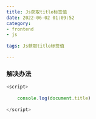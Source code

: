 ```yaml
---
title: Js获取title标签值
date: 2022-06-02 01:09:52
category:
- frontend
- js
  
tags: Js获取title标签值

---
```


### 解决办法
```js
<script>
    
    console.log(document.title)
    
</script>
```